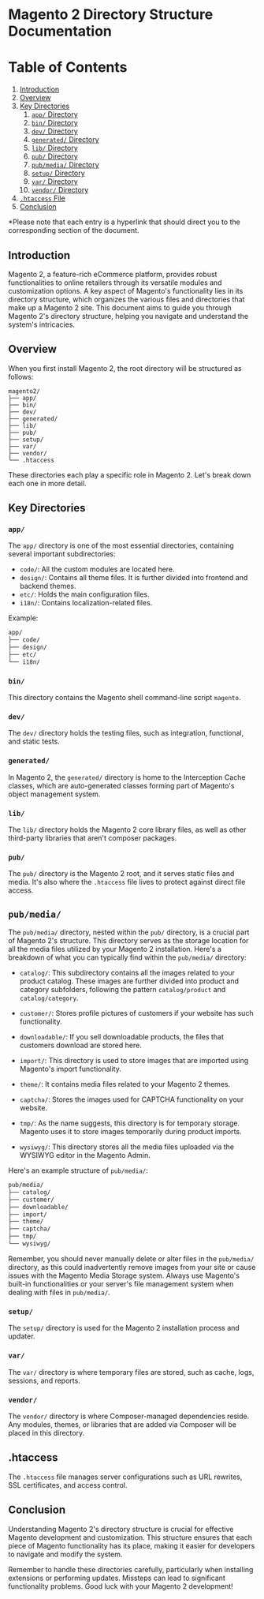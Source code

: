 # Magento 2 Directory Structure Documentation

# Table of Contents

1. [Introduction](#introduction)
2. [Overview](#overview)
3. [Key Directories](#key-directories)
    1. [`app/` Directory](#app-directory)
    2. [`bin/` Directory](#bin-directory)
    3. [`dev/` Directory](#dev-directory)
    4. [`generated/` Directory](#generated-directory)
    5. [`lib/` Directory](#lib-directory)
    6. [`pub/` Directory](#pub-directory)
    7. [`pub/media/` Directory](#pubmedia-directory)
    8. [`setup/` Directory](#setup-directory)
    9. [`var/` Directory](#var-directory)
    10. [`vendor/` Directory](#vendor-directory)
4. [`.htaccess` File](#htaccess-file)
6. [Conclusion](#conclusion)

*Please note that each entry is a hyperlink that should direct you to the corresponding section of the document.

<a href="#introduction"></a>
## Introduction
Magento 2, a feature-rich eCommerce platform, provides robust functionalities to online retailers through its versatile modules and customization options. A key aspect of Magento's functionality lies in its directory structure, which organizes the various files and directories that make up a Magento 2 site. This document aims to guide you through Magento 2's directory structure, helping you navigate and understand the system's intricacies.


<a href="#overview"></a>
## Overview

When you first install Magento 2, the root directory will be structured as follows:

```
magento2/
├── app/
├── bin/
├── dev/
├── generated/
├── lib/
├── pub/
├── setup/
├── var/
├── vendor/
└── .htaccess
```
These directories each play a specific role in Magento 2. Let's break down each one in more detail.

## Key Directories

### `app/`

The `app/` directory is one of the most essential directories, containing several important subdirectories:

- `code/`: All the custom modules are located here.
- `design/`: Contains all theme files. It is further divided into frontend and backend themes.
- `etc/`: Holds the main configuration files.
- `i18n/`: Contains localization-related files.

Example:

```bash
app/
├── code/
├── design/
├── etc/
└── i18n/
```

### `bin/`

This directory contains the Magento shell command-line script `magento`.

### `dev/`

The `dev/` directory holds the testing files, such as integration, functional, and static tests.

### `generated/`

In Magento 2, the `generated/` directory is home to the Interception Cache classes, which are auto-generated classes forming part of Magento's object management system.

### `lib/`

The `lib/` directory holds the Magento 2 core library files, as well as other third-party libraries that aren't composer packages.

### `pub/`

The `pub/` directory is the Magento 2 root, and it serves static files and media. It's also where the `.htaccess` file lives to protect against direct file access.

## `pub/media/`

The `pub/media/` directory, nested within the `pub/` directory, is a crucial part of Magento 2's structure. This directory serves as the storage location for all the media files utilized by your Magento 2 installation. Here's a breakdown of what you can typically find within the `pub/media/` directory:

- `catalog/`: This subdirectory contains all the images related to your product catalog. These images are further divided into product and category subfolders, following the pattern `catalog/product` and `catalog/category`.

- `customer/`: Stores profile pictures of customers if your website has such functionality.

- `downloadable/`: If you sell downloadable products, the files that customers download are stored here.

- `import/`: This directory is used to store images that are imported using Magento's import functionality.

- `theme/`: It contains media files related to your Magento 2 themes.

- `captcha/`: Stores the images used for CAPTCHA functionality on your website.

- `tmp/`: As the name suggests, this directory is for temporary storage. Magento uses it to store images temporarily during product imports.

- `wysiwyg/`: This directory stores all the media files uploaded via the WYSIWYG editor in the Magento Admin.

Here's an example structure of `pub/media/`:

```bash
pub/media/
├── catalog/
├── customer/
├── downloadable/
├── import/
├── theme/
├── captcha/
├── tmp/
└── wysiwyg/
```

Remember, you should never manually delete or alter files in the `pub/media/` directory, as this could inadvertently remove images from your site or cause issues with the Magento Media Storage system. Always use Magento's built-in functionalities or your server's file management system when dealing with files in `pub/media/`.

### `setup/`

The `setup/` directory is used for the Magento 2 installation process and updater.

### `var/`

The `var/` directory is where temporary files are stored, such as cache, logs, sessions, and reports.

### `vendor/`

The `vendor/` directory is where Composer-managed dependencies reside. Any modules, themes, or libraries that are added via Composer will be placed in this directory.

## .htaccess

The `.htaccess` file manages server configurations such as URL rewrites, SSL certificates, and access control.

## Conclusion

Understanding Magento 2's directory structure is crucial for effective Magento development and customization. This structure ensures that each piece of Magento functionality has its place, making it easier for developers to navigate and modify the system.

Remember to handle these directories carefully, particularly when installing extensions or performing updates. Missteps can lead to significant functionality problems. Good luck with your Magento 2 development!

